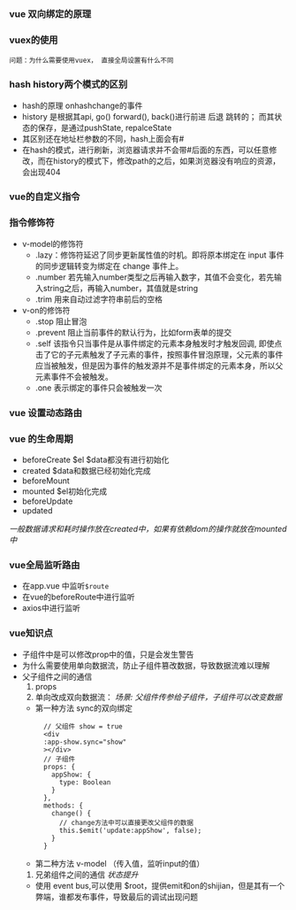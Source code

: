 <!--
 * @Description: 
 * @Author: reiki.z
 * @Date: 2019-07-10 17:35:17
-->
### vue 双向绑定的原理  
  
### vuex的使用
    问题：为什么需要使用vuex， 直接全局设置有什么不同

### hash history两个模式的区别
  - hash的原理 onhashchange的事件
  - history 是根据其api, go() forward(), back()进行前进 后退 跳转的； 而其状态的保存，是通过pushState, repalceState
  - 其区别还在地址栏参数的不同，hash上面会有#
  - 在hash的模式，进行刷新，浏览器请求并不会带#后面的东西，可以任意修改，而在history的模式下，修改path的之后，如果浏览器没有响应的资源，会出现404

### vue的自定义指令
### 指令修饰符
  * v-model的修饰符
    * .lazy：修饰符延迟了同步更新属性值的时机。即将原本绑定在 input 事件的同步逻辑转变为绑定在 change 事件上。
    * .number 若先输入number类型之后再输入数字，其值不会变化，若先输入string之后，再输入number，其值就是string
    * .trim 用来自动过滤字符串前后的空格
  * v-on的修饰符
    * .stop 阻止冒泡
    * .prevent 阻止当前事件的默认行为，比如form表单的提交
    * .self 该指令只当事件是从事件绑定的元素本身触发时才触发回调, 即使点击了它的子元素触发了子元素的事件，按照事件冒泡原理，父元素的事件应当被触发，但是因为事件的触发源并不是事件绑定的元素本身，所以父元素事件不会被触发。
    * .one 表示绑定的事件只会被触发一次
### vue 设置动态路由
### vue 的生命周期
* beforeCreate $el $data都没有进行初始化
* created $data和数据已经初始化完成
* beforeMount
* mounted $el初始化完成
* beforeUpdate
* updated

*一般数据请求和耗时操作放在created中，如果有依赖dom的操作就放在mounted中*

### vue全局监听路由
* 在app.vue 中监听`$route`
* 在vue的beforeRoute中进行监听
* axios中进行监听


### vue知识点
* 子组件中是可以修改prop中的值，只是会发生警告
* 为什么需要使用单向数据流，防止子组件篡改数据，导致数据流难以理解
* 父子组件之间的通信
  1. props
  1. 单向改成双向数据流：
    *场景: 父组件传参给子组件，子组件可以改变数据*
    * 第一种方法 sync的双向绑定
      ```
        // 父组件 show = true
        <div 
        :app-show.sync="show"
        ></div>
        // 子组件
        props: {
          appShow: {
            type: Boolean
          }
        },
        methods: {
          change() { 
            // change方法中可以直接更改父组件的数据
            this.$emit('update:appShow', false);
          }
        }

      ```
    * 第二种方法 v-model （传入值，监听input的值）
  1. 兄弟组件之间的通信
    *状态提升*
    * 使用 event bus,可以使用 $root，提供emit和on的shijian，但是其有一个弊端，谁都发布事件，导致最后的调试出现问题
